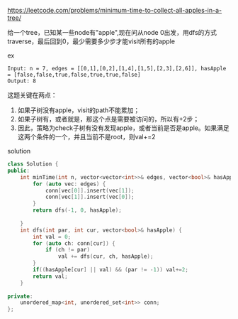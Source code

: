 https://leetcode.com/problems/minimum-time-to-collect-all-apples-in-a-tree/

给一个tree，已知某一些node有"apple",现在问从node 0出发，用dfs的方式traverse，最后回到0，最少需要多少步才能visit所有的apple

ex

```
Input: n = 7, edges = [[0,1],[0,2],[1,4],[1,5],[2,3],[2,6]], hasApple = [false,false,true,false,true,true,false]
Output: 8 
```

这题关键在两点：
1. 如果子树没有apple，visit的path不能累加；
2. 如果子树有，或者就是，那这个点是需要被访问的，所以有+2步；
3. 因此，策略为check子树有没有发现apple，或者当前是否是apple。如果满足这两个条件的一个，并且当前不是root，则val+=2

solution
```cpp
class Solution {
public:
    int minTime(int n, vector<vector<int>>& edges, vector<bool>& hasApple) {
        for (auto vec: edges) {
            conn[vec[0]].insert(vec[1]);
            conn[vec[1]].insert(vec[0]);
        }
        return dfs(-1, 0, hasApple);
        
    }
    int dfs(int par, int cur, vector<bool>& hasApple) {
        int val = 0;
        for (auto ch: conn[cur]) {
            if (ch != par)
                val += dfs(cur, ch, hasApple);
        }
        if((hasApple[cur] || val) && (par != -1)) val+=2;
        return val;
    }
    
private:
    unordered_map<int, unordered_set<int>> conn;
};
```